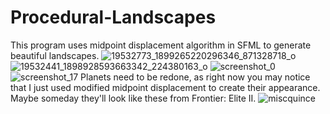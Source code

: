 # Procedural-Landscapes
This program uses midpoint displacement algorithm in SFML to generate beautiful landscapes.
![19532773_1899265220296346_871328718_o](https://user-images.githubusercontent.com/28817028/27657020-3f0b869e-5c19-11e7-8bcf-74fe931d9f59.png)
![19532441_1898928593663342_224380163_o](https://user-images.githubusercontent.com/28817028/27657027-41323e18-5c19-11e7-95f3-b3624ee5bab4.png)
![screenshot_0](https://user-images.githubusercontent.com/28817028/27657032-44bd5f68-5c19-11e7-9eff-8947fc86a11d.png)
![screenshot_17](https://user-images.githubusercontent.com/28817028/27657195-d21da962-5c19-11e7-933c-4cc21a20d9b9.png)
Planets need to be redone, as right now you may notice that I just used modified midpoint displacement to create their appearance. Maybe someday they'll look like these from Frontier: Elite II.
![miscquince](https://user-images.githubusercontent.com/28817028/27657035-4689e76c-5c19-11e7-81b9-a52e9ea8c666.gif)
